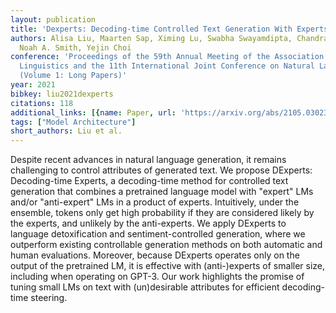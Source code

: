 ```yaml
---
layout: publication
title: 'Dexperts: Decoding-time Controlled Text Generation With Experts And Anti-experts'
authors: Alisa Liu, Maarten Sap, Ximing Lu, Swabha Swayamdipta, Chandra Bhagavatula,
  Noah A. Smith, Yejin Choi
conference: 'Proceedings of the 59th Annual Meeting of the Association for Computational
  Linguistics and the 11th International Joint Conference on Natural Language Processing
  (Volume 1: Long Papers)'
year: 2021
bibkey: liu2021dexperts
citations: 118
additional_links: [{name: Paper, url: 'https://arxiv.org/abs/2105.03023'}]
tags: ["Model Architecture"]
short_authors: Liu et al.
---
```

Despite recent advances in natural language generation, it remains
challenging to control attributes of generated text. We propose DExperts:
Decoding-time Experts, a decoding-time method for controlled text generation
that combines a pretrained language model with "expert" LMs and/or
"anti-expert" LMs in a product of experts. Intuitively, under the ensemble,
tokens only get high probability if they are considered likely by the experts,
and unlikely by the anti-experts. We apply DExperts to language detoxification
and sentiment-controlled generation, where we outperform existing controllable
generation methods on both automatic and human evaluations. Moreover, because
DExperts operates only on the output of the pretrained LM, it is effective with
(anti-)experts of smaller size, including when operating on GPT-3. Our work
highlights the promise of tuning small LMs on text with (un)desirable
attributes for efficient decoding-time steering.